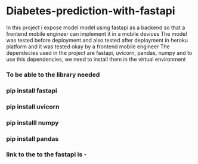 # Diabetes-prediction-with-fastapi
In this project i expose model model using fastapi as a backend so that a frontend mobile engineer can implement it in a mobile devices 
The model was tested before deployment and also tested after deployment in heroku platform and it was tested okay by a frontend mobile engineer
The dependecies used in the project are fastapi, uvicorn, pandas, numpy and to use this dependencies, we need to install them in the virtual environment
### To be able to the library needed
### pip install fastapi
### pip install uvicorn
### pip installl numpy 
### pip install pandas 
### link to the to the fastapi is -
